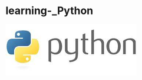 # learning-_Python


<img src="https://github.com/marcospatton/learning-_Python/blob/main/logo.jpg"></a>
<br><br>
